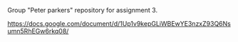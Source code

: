 Group "Peter parkers" repository for assignment 3.

https://docs.google.com/document/d/1Up1v9kepGLiWBEwYE3nzxZ93Q6Nsumn5RhEGw6rkq08/